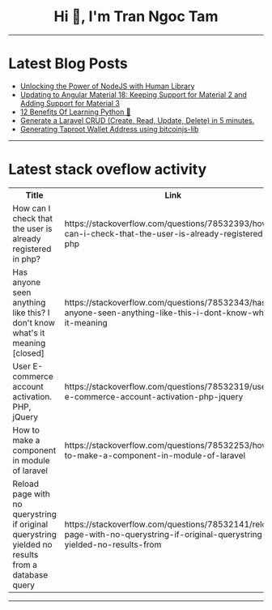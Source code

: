 <h1 align="center">Hi 👋, I'm Tran Ngoc Tam</h1>

---

# Latest Blog Posts 
<!-- BLOG-POST-LIST:START -->
- [Unlocking the Power of NodeJS with Human Library](https://dev.to/tarek_eissa/unlocking-the-power-of-nodejs-with-human-library-3jo0)
- [Updating to Angular Material 18: Keeping Support for Material 2 and Adding Support for Material 3](https://dev.to/ngmaterialdev/updating-to-angular-material-18-keeping-support-for-material-2-and-adding-support-for-material-3-456a)
- [12 Benefits Of Learning Python 🐍](https://dev.to/developedbyjk/12-benefits-of-learning-python-k1h)
- [Generate a Laravel CRUD &lpar;Create, Read, Update, Delete&rpar; in 5 minutes.](https://dev.to/karandatwani92/generate-a-laravel-crud-create-read-update-delete-in-5-minutes-409o)
- [Generating Taproot Wallet Address using bitcoinjs-lib](https://dev.to/pagarevijayy/generating-taproot-wallet-address-using-bitcoinjs-lib-54f4)
<!-- BLOG-POST-LIST:END -->

---

# Latest stack oveflow activity
<table>
  <tr><th>Title</th><th>Link</th></tr>
  <!-- STACKOVERFLOW:START --><tr><td>How can I check that the user is already registered in php?</td><td>https://stackoverflow.com/questions/78532393/how-can-i-check-that-the-user-is-already-registered-in-php</td></tr><tr><td>Has anyone seen anything like this? I don&#39;t know what&#39;s it meaning [closed]</td><td>https://stackoverflow.com/questions/78532343/has-anyone-seen-anything-like-this-i-dont-know-whats-it-meaning</td></tr><tr><td>User E-commerce account activation. PHP, jQuery</td><td>https://stackoverflow.com/questions/78532319/user-e-commerce-account-activation-php-jquery</td></tr><tr><td>How to make a component in module of laravel</td><td>https://stackoverflow.com/questions/78532253/how-to-make-a-component-in-module-of-laravel</td></tr><tr><td>Reload page with no querystring if original querystring yielded no results from a database query</td><td>https://stackoverflow.com/questions/78532141/reload-page-with-no-querystring-if-original-querystring-yielded-no-results-from</td></tr><!-- STACKOVERFLOW:END -->
</table>

---


